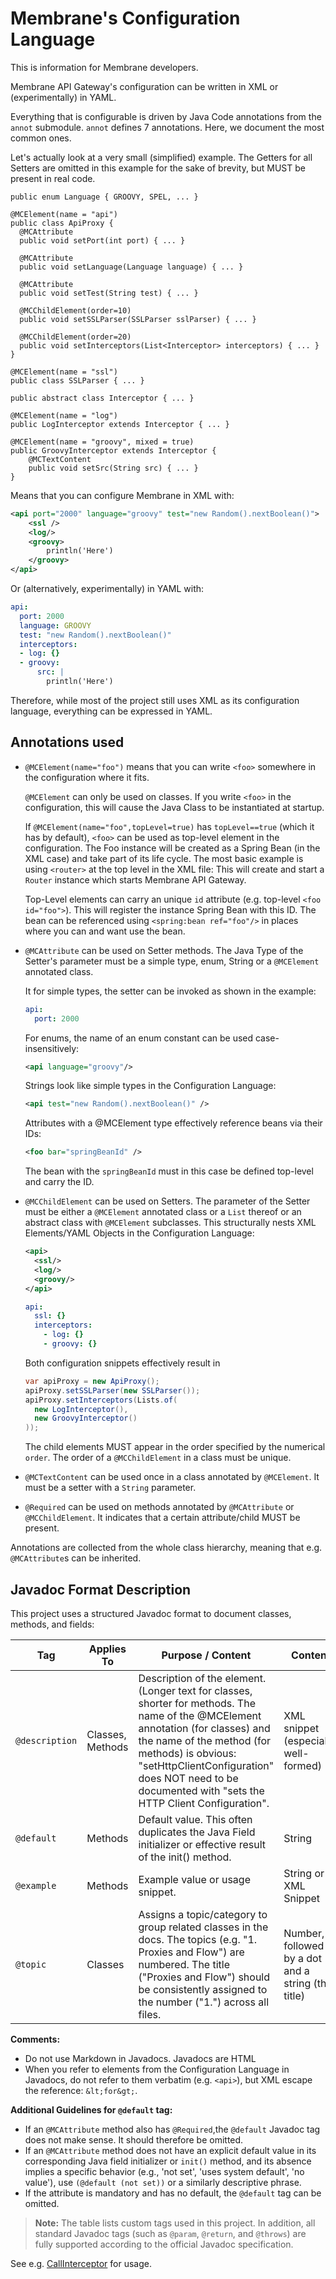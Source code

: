 # Membrane's Configuration Language

This is information for Membrane developers.

Membrane API Gateway's configuration can be written in XML or (experimentally) in YAML.

Everything that is configurable is driven by Java Code annotations from the `annot` submodule. `annot` defines 7 annotations. Here, we document the most common ones.

Let's actually look at a very small (simplified) example. The Getters for all Setters are omitted in this example for the sake of brevity, but MUST be present in real code.

```
public enum Language { GROOVY, SPEL, ... }

@MCElement(name = "api")
public class ApiProxy {
  @MCAttribute
  public void setPort(int port) { ... }

  @MCAttribute
  public void setLanguage(Language language) { ... }
  
  @MCAttribute
  public void setTest(String test) { ... }

  @MCChildElement(order=10)
  public void setSSLParser(SSLParser sslParser) { ... }
  
  @MCChildElement(order=20)
  public void setInterceptors(List<Interceptor> interceptors) { ... }
}

@MCElement(name = "ssl")
public class SSLParser { ... }

public abstract class Interceptor { ... }

@MCElement(name = "log")
public LogInterceptor extends Interceptor { ... }

@MCElement(name = "groovy", mixed = true)
public GroovyInterceptor extends Interceptor {
    @MCTextContent
    public void setSrc(String src) { ... }
}
```

Means that you can configure Membrane in XML with:
```xml
<api port="2000" language="groovy" test="new Random().nextBoolean()">
    <ssl />
    <log/>
    <groovy>
        println('Here')
    </groovy>
</api>
```
Or (alternatively, experimentally) in YAML with:
```yaml
api:
  port: 2000
  language: GROOVY
  test: "new Random().nextBoolean()"
  interceptors:
  - log: {}
  - groovy:
      src: |
        println('Here')
```

Therefore, while most of the project still uses XML as its configuration language, everything can be expressed in YAML.

## Annotations used
* `@MCElement(name="foo")` means that you can write `<foo>` somewhere in the configuration where it fits.

  `@MCElement` can only be used on classes. If you write `<foo>` in the configuration, this will cause the Java Class to be instantiated at startup.

  If `@MCElement(name="foo",topLevel=true)` has `topLevel==true` (which it has by default), `<foo>` can be used as top-level element in the configuration. The Foo instance will be created as a Spring Bean (in the XML case) and take part of its life cycle. The most basic example is using `<router>` at the top level in the XML file: This will create and start a `Router` instance which starts Membrane API Gateway.

  Top-Level elements can carry an unique `id` attribute (e.g. top-level `<foo id="foo">`). This will register the instance Spring Bean with this ID. The bean can be referenced using `<spring:bean ref="foo"/>` in places where you can and want use the bean.
 
* `@MCAttribute` can be used on Setter methods. The Java Type of the Setter's parameter must be a simple type, enum, String or a `@MCElement` annotated class.

  It for simple types, the setter can be invoked as shown in the example:
  ```yaml
  api:
    port: 2000
  ```
  For enums, the name of an enum constant can be used case-insensitively:
  ```xml
  <api language="groovy"/>
  ```
  
  Strings look like simple types in the Configuration Language:
  ```xml
  <api test="new Random().nextBoolean()" />
  ```
  
  Attributes with a @MCElement type effectively reference beans via their IDs:
  ```xml
  <foo bar="springBeanId" />
  ```
  The bean with the `springBeanId` must in this case be defined top-level and carry the ID.
* `@MCChildElement` can be used on Setters. The parameter of the Setter must be either a `@MCElement` 
 annotated class or a `List` thereof or an abstract class with `@MCElement` subclasses.
  This structurally nests XML Elements/YAML Objects in the Configuration Language:
  ```xml
  <api>
    <ssl/>
    <log/>
    <groovy/>
  </api>
  ```
  ```yaml
  api:
    ssl: {}
    interceptors:
      - log: {}
      - groovy: {}
  ```
  Both configuration snippets effectively result in
  ```java
  var apiProxy = new ApiProxy();
  apiProxy.setSSLParser(new SSLParser());
  apiProxy.setInterceptors(Lists.of(
    new LogInterceptor(),
    new GroovyInterceptor()
  ));
  ```
  The child elements MUST appear in the order specified by the numerical `order`. The order of a `@MCChildElement` in a class must be unique.

* `@MCTextContent` can be used once in a class annotated by `@MCElement`. It must be a setter with a `String` parameter.
* `@Required` can be used on methods annotated by `@MCAttribute` or `@MCChildElement`. It indicates that a certain attribute/child MUST be present.
  
Annotations are collected from the whole class hierarchy, meaning that e.g. `@MCAttribute`s can be inherited.

## Javadoc Format Description

This project uses a structured Javadoc format to document classes, methods, and fields:

| Tag            | Applies To       | Purpose / Content                                                                                                                                                                                                                                                                          | Content                                            |
|----------------|------------------|--------------------------------------------------------------------------------------------------------------------------------------------------------------------------------------------------------------------------------------------------------------------------------------------|----------------------------------------------------|
| `@description` | Classes, Methods | Description of the element. (Longer text for classes, shorter for methods. The name of the @MCElement annotation (for classes) and the name of the method (for methods) is obvious: "setHttpClientConfiguration" does NOT need to be documented with "sets the HTTP Client Configuration". | XML snippet (especially: well-formed)              |
| `@default`     | Methods          | Default value. This often duplicates the Java Field initializer or effective result of the init() method.                                                                                                                                                                                  | String                                             |
| `@example`     | Methods          | Example value or usage snippet.                                                                                                                                                                                                                                                            | String or XML Snippet                              |
| `@topic`       | Classes          | Assigns a topic/category to group related classes in the docs. The topics (e.g. "1. Proxies and Flow") are numbered. The title ("Proxies and Flow") should be consistently assigned to the number ("1.") across all files.                                                                 | Number, followed by a dot and a string (the title) |

**Comments:**
* Do not use Markdown in Javadocs. Javadocs are HTML
* When you refer to elements from the Configuration Language in Javadocs, do not refer to them verbatim (e.g. `<api>`), but XML escape the reference: `&lt;for&gt;`.

**Additional Guidelines for `@default` tag:**

* If an `@MCAttribute` method also has `@Required`,the `@default` Javadoc tag does not make sense. It should therefore be omitted.
*   If an `@MCAttribute` method does not have an explicit default value in its corresponding Java field initializer or `init()` method, and its absence implies a specific behavior (e.g., 'not set', 'uses system default', 'no value'), use `(@default (not set))` or a similarly descriptive phrase.
*   If the attribute is mandatory and has no default, the `@default` tag can be omitted.

> **Note:**
> The table lists custom tags used in this project. In addition, all standard Javadoc tags (such as `@param`, `@return`,
> and `@throws`) are fully supported according to the official Javadoc specification.

See e.g. [CallInterceptor](../core/src/main/java/com/predic8/membrane/core/interceptor/flow/CallInterceptor.java) for usage.